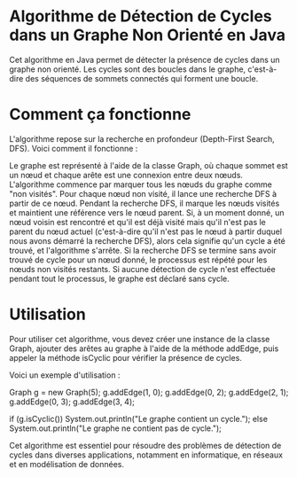 
# Algorithme de Détection de Cycles dans un Graphe Non Orienté en Java

Cet algorithme en Java permet de détecter la présence de cycles dans un graphe non orienté. Les cycles sont des boucles dans le graphe, c'est-à-dire des séquences de sommets connectés qui forment une boucle.

# Comment ça fonctionne
L'algorithme repose sur la recherche en profondeur (Depth-First Search, DFS). Voici comment il fonctionne :

Le graphe est représenté à l'aide de la classe Graph, où chaque sommet est un nœud et chaque arête est une connexion entre deux nœuds.
L'algorithme commence par marquer tous les nœuds du graphe comme "non visités".
Pour chaque nœud non visité, il lance une recherche DFS à partir de ce nœud.
Pendant la recherche DFS, il marque les nœuds visités et maintient une référence vers le nœud parent.
Si, à un moment donné, un nœud voisin est rencontré et qu'il est déjà visité mais qu'il n'est pas le parent du nœud actuel (c'est-à-dire qu'il n'est pas le nœud à partir duquel nous avons démarré la recherche DFS), alors cela signifie qu'un cycle a été trouvé, et l'algorithme s'arrête.
Si la recherche DFS se termine sans avoir trouvé de cycle pour un nœud donné, le processus est répété pour les nœuds non visités restants.
Si aucune détection de cycle n'est effectuée pendant tout le processus, le graphe est déclaré sans cycle.

# Utilisation
Pour utiliser cet algorithme, vous devez créer une instance de la classe Graph, ajouter des arêtes au graphe à l'aide de la méthode addEdge, puis appeler la méthode isCyclic pour vérifier la présence de cycles.

Voici un exemple d'utilisation :

Graph g = new Graph(5);
g.addEdge(1, 0);
g.addEdge(0, 2);
g.addEdge(2, 1);
g.addEdge(0, 3);
g.addEdge(3, 4);

if (g.isCyclic())
    System.out.println("Le graphe contient un cycle.");
else
    System.out.println("Le graphe ne contient pas de cycle.");

    
Cet algorithme est essentiel pour résoudre des problèmes de détection de cycles dans diverses applications, notamment en informatique, en réseaux et en modélisation de données.
